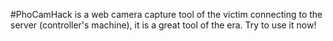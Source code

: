 #PhoCamHack is a web camera capture tool of the victim connecting to the server (controller's machine), it is a great tool of the era. Try to use it now!
